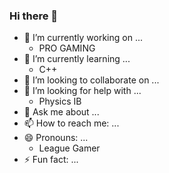 ### Hi there 👋
 
- 🔭 I’m currently working on ... 
    - PRO GAMING
- 🌱 I’m currently learning ...
    - C++
- 👯 I’m looking to collaborate on ...
- 🤔 I’m looking for help with ...
    - Physics IB
- 💬 Ask me about ...
- 📫 How to reach me: ...
- 😄 Pronouns: ...
    - League Gamer
- ⚡ Fun fact: ...
